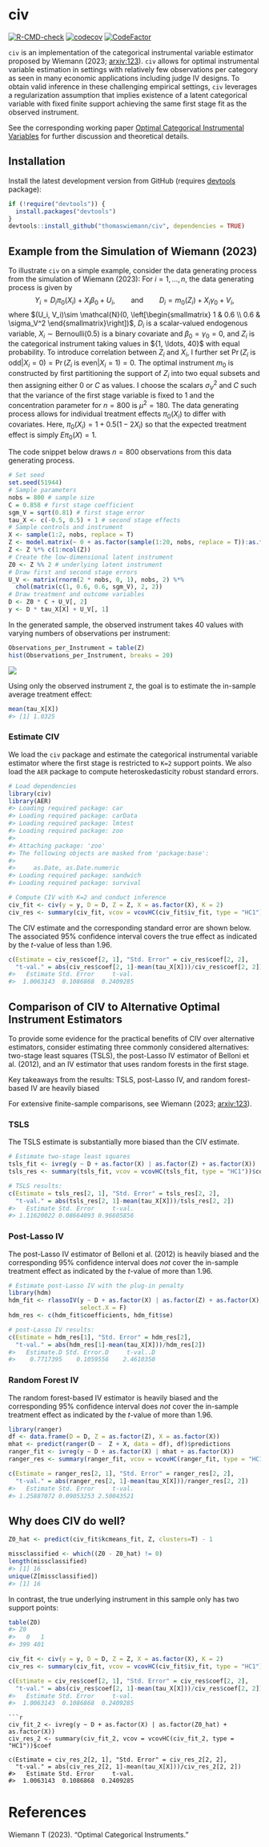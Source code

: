 
<!-- README.md is generated from README.Rmd. Please edit that file -->

# civ

<!-- badges: start -->

[![R-CMD-check](https://github.com/thomaswiemann/civ/actions/workflows/R-CMD-check.yaml/badge.svg)](https://github.com/thomaswiemann/civ/actions/workflows/R-CMD-check.yaml)
[![codecov](https://codecov.io/gh/thomaswiemann/civ/branch/main/graph/badge.svg?token=PHB9W2TJ6S)](https://app.codecov.io/gh/thomaswiemann/civ)
[![CodeFactor](https://www.codefactor.io/repository/github/thomaswiemann/civ/badge)](https://www.codefactor.io/repository/github/thomaswiemann/civ)
<!-- badges: end -->

`civ` is an implementation of the categorical instrumental variable
estimator proposed by Wiemann (2023; [arxiv:123](https://)). `civ`
allows for optimal instrumental variable estimation in settings with
relatively few observations per category as seen in many economic
applications including judge IV designs. To obtain valid inference in
these challenging empirical settings, `civ` leverages a regularization
assumption that implies existence of a latent categorical variable with
fixed finite support achieving the same first stage fit as the observed
instrument.

See the corresponding working paper [Optimal Categorical Instrumental
Variables](https://) for further discussion and theoretical details.

## Installation

Install the latest development version from GitHub (requires
[devtools](https://github.com/r-lib/devtools) package):

``` r
if (!require("devtools")) {
  install.packages("devtools")
}
devtools::install_github("thomaswiemann/civ", dependencies = TRUE)
```

## Example from the Simulation of Wiemann (2023)

To illustrate `civ` on a simple example, consider the data generating
process from the simulation of Wiemann (2023): For $i = 1, \ldots, n$,
the data generating process is given by $$
    Y_i = D_i \pi_{0}(X_i) + X_i\beta_0 + U_i,\qquad \text{and} \qquad
    D_i= m_0(Z_i) + X_i\gamma_0 + V_i,
$$ where
$(U_i, V_i)\sim \mathcal{N}(0, \left[\begin{smallmatrix} 1 & 0.6 \\ 0.6 & \sigma_V^2 \end{smallmatrix}\right])$,
$D_i$ is a scalar-valued endogenous variable,
$X_i\sim\textrm{Bernoulli}(0.5)$ is a binary covariate and
$\beta_0 = \gamma_0 = 0$, and $Z_i$ is the categorical instrument taking
values in ${1, \ldots, 40\}$ with equal probability. To introduce
correlation between $Z_i$ and $X_i$, I further set
$\Pr(Z_i \text{ is odd}\vert X_i = 0) = \Pr(Z_i \text{ is even}\vert X_i = 1) = 0$.
The optimal instrument $m_0$ is constructed by first partitioning the
support of $Z_i$ into two equal subsets and then assigning either $0$ or
$C$ as values. I choose the scalars $\sigma_V^2$ and $C$ such that the
variance of the first stage variable is fixed to 1 and the concentration
parameter for $n=800$ is $\mu^2 = 180$. The data generating process
allows for individual treatment effects $\pi_0(X_i)$ to differ with
covariates. Here, $\pi_0(X_i) = 1 + 0.5(1 - 2X_i)$ so that the expected
treatment effect is simply $E\pi_0(X) = 1.$

The code snippet below draws $n=800$ observations from this data
generating process.

``` r
# Set seed
set.seed(51944)
# Sample parameters
nobs = 800 # sample size
C = 0.858 # first stage coefficient
sgm_V = sqrt(0.81) # first stage error
tau_X <- c(-0.5, 0.5) + 1 # second stage effects
# Sample controls and instrument
X <- sample(1:2, nobs, replace = T)
Z <- model.matrix(~ 0 + as.factor(sample(1:20, nobs, replace = T)):as.factor(X))
Z <- Z %*% c(1:ncol(Z))
# Create the low-dimensional latent instrument
Z0 <- Z %% 2 # underlying latent instrument
# Draw first and second stage errors
U_V <- matrix(rnorm(2 * nobs, 0, 1), nobs, 2) %*% 
  chol(matrix(c(1, 0.6, 0.6, sgm_V), 2, 2))
# Draw treatment and outcome variables
D <- Z0 * C + U_V[, 2]
y <- D * tau_X[X] + U_V[, 1]
```

In the generated sample, the observed instrument takes 40 values with
varying numbers of observations per instrument:

``` r
Observations_per_Instrument = table(Z)
hist(Observations_per_Instrument, breaks = 20)
```

![](README_files/figure-gfm/unnamed-chunk-4-1.png)<!-- -->

Using only the observed instrument `Z`, the goal is to estimate the
in-sample average treatment effect:

``` r
mean(tau_X[X])
#> [1] 1.0325
```

### Estimate CIV

We load the `civ` package and estimate the categorical instrumental
variable estimator where the first stage is restricted to `K=2` support
points. We also load the `AER` package to compute heteroskedasticity
robust standard errors.

``` r
# Load dependencies
library(civ)
library(AER)
#> Loading required package: car
#> Loading required package: carData
#> Loading required package: lmtest
#> Loading required package: zoo
#> 
#> Attaching package: 'zoo'
#> The following objects are masked from 'package:base':
#> 
#>     as.Date, as.Date.numeric
#> Loading required package: sandwich
#> Loading required package: survival

# Compute CIV with K=2 and conduct inference
civ_fit <- civ(y = y, D = D, Z = Z, X = as.factor(X), K = 2)
civ_res <- summary(civ_fit, vcov = vcovHC(civ_fit$iv_fit, type = "HC1"))
```

The CIV estimate and the corresponding standard error are shown below.
The associated 95% confidence interval covers the true effect as
indicated by the *t*-value of less than 1.96.

``` r
c(Estimate = civ_res$coef[2, 1], "Std. Error" = civ_res$coef[2, 2], 
  "t-val." = abs(civ_res$coef[2, 1]-mean(tau_X[X]))/civ_res$coef[2, 2])
#>   Estimate Std. Error     t-val. 
#>  1.0063143  0.1086868  0.2409285
```

## Comparison of CIV to Alternative Optimal Instrument Estimators

To provide some evidence for the practical benefits of CIV over
alternative estimators, consider estimating three commonly considered
alternatives: two-stage least squares (TSLS), the post-Lasso IV
estimator of Belloni et al. (2012), and an IV estimator that uses random
forests in the first stage.

Key takeaways from the results: TSLS, post-Lasso IV, and random
forest-based IV are heavily biased

For extensive finite-sample comparisons, see Wiemann (2023;
[arxiv:123](https://)).

### TSLS

The TSLS estimate is substantially more biased than the CIV estimate.

``` r
# Estimate two-stage least squares
tsls_fit <- ivreg(y ~ D + as.factor(X) | as.factor(Z) + as.factor(X))
tsls_res <- summary(tsls_fit, vcov = vcovHC(tsls_fit, type = "HC1"))$coef

# TSLS results:
c(Estimate = tsls_res[2, 1], "Std. Error" = tsls_res[2, 2], 
  "t-val." = abs(tsls_res[2, 1]-mean(tau_X[X]))/tsls_res[2, 2])
#>   Estimate Std. Error     t-val. 
#> 1.11620022 0.08664093 0.96605856
```

### Post-Lasso IV

The post-Lasso IV estimator of Belloni et al. (2012) is heavily biased
and the corresponding 95% confidence interval does *not* cover the
in-sample treatment effect as indicated by the *t*-value of more than
1.96.

``` r
# Estimate post-Lasso IV with the plug-in penalty
library(hdm)
hdm_fit <- rlassoIV(y ~ D + as.factor(X) | as.factor(Z) + as.factor(X), 
                    select.X = F)
hdm_res <- c(hdm_fit$coefficients, hdm_fit$se)

# post-Lasso IV results:
c(Estimate = hdm_res[1], "Std. Error" = hdm_res[2], 
  "t-val." = abs(hdm_res[1]-mean(tau_X[X]))/hdm_res[2])
#>   Estimate.D Std. Error.D     t-val..D 
#>    0.7717395    0.1059556    2.4610350
```

### Random Forest IV

The random forest-based IV estimator is heavily biased and the
corresponding 95% confidence interval does *not* cover the in-sample
treatment effect as indicated by the *t*-value of more than 1.96.

``` r
library(ranger)
df <- data.frame(D = D, Z = as.factor(Z), X = as.factor(X))
mhat <- predict(ranger(D ~  Z + X, data = df), df)$predictions
ranger_fit <- ivreg(y ~ D + as.factor(X) | mhat + as.factor(X))
ranger_res <- summary(ranger_fit, vcov = vcovHC(ranger_fit, type = "HC1"))$coef

c(Estimate = ranger_res[2, 1], "Std. Error" = ranger_res[2, 2], 
  "t-val." = abs(ranger_res[2, 1]-mean(tau_X[X]))/ranger_res[2, 2])
#>   Estimate Std. Error     t-val. 
#> 1.25887072 0.09053253 2.50043521
```

## Why does CIV do well?

``` r
Z0_hat <- predict(civ_fit$kcmeans_fit, Z, clusters=T) - 1

missclassified <- which((Z0 - Z0_hat) != 0)
length(missclassified)
#> [1] 16
unique(Z[missclassified])
#> [1] 16
```

In contrast, the true underlying instrument in this sample only has two
support points:

``` r
table(Z0)
#> Z0
#>   0   1 
#> 399 401
```

``` r
civ_fit <- civ(y = y, D = D, Z = Z, X = as.factor(X), K = 2)
civ_res <- summary(civ_fit, vcov = vcovHC(civ_fit$iv_fit, type = "HC1"))

c(Estimate = civ_res$coef[2, 1], "Std. Error" = civ_res$coef[2, 2], 
  "t-val." = abs(civ_res$coef[2, 1]-mean(tau_X[X]))/civ_res$coef[2, 2])
#>   Estimate Std. Error     t-val. 
#>  1.0063143  0.1086868  0.2409285
```



    ```r
    civ_fit_2 <- ivreg(y ~ D + as.factor(X) | as.factor(Z0_hat) + as.factor(X))
    civ_res_2 <- summary(civ_fit_2, vcov = vcovHC(civ_fit_2, type = "HC1"))$coef

    c(Estimate = civ_res_2[2, 1], "Std. Error" = civ_res_2[2, 2], 
      "t-val." = abs(civ_res_2[2, 1]-mean(tau_X[X]))/civ_res_2[2, 2])
    #>   Estimate Std. Error     t-val. 
    #>  1.0063143  0.1086868  0.2409285

# References

Wiemann T (2023). “Optimal Categorical Instruments.”
